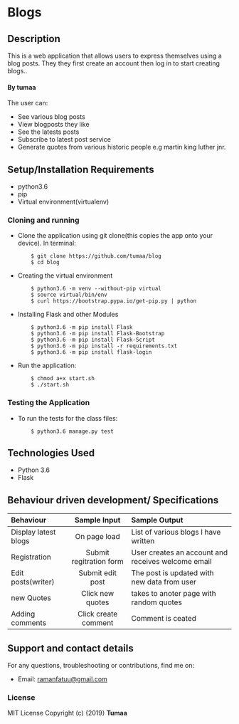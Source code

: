 #  Blogs

## Description
 This is a web application that allows users to express themselves using a blog posts. They they first create an account then log in to start creating blogs..
#### By **tumaa**
The user can:
* See various blog posts
* View blogposts they like
* See the latests posts
* Subscribe to latest post service
* Generate quotes from various historic people e.g martin king luther jnr.

## Setup/Installation Requirements

* python3.6
* pip
* Virtual environment(virtualenv)

### Cloning and running

* Clone the application using git clone(this copies the app onto your device). In terminal:

          $ git clone https://github.com/tumaa/blog
          $ cd blog

* Creating the virtual environment

          $ python3.6 -m venv --without-pip virtual
          $ source virtual/bin/env
          $ curl https://bootstrap.pypa.io/get-pip.py | python

* Installing Flask and other Modules

          $ python3.6 -m pip install Flask
          $ python3.6 -m pip install Flask-Bootstrap
          $ python3.6 -m pip install Flask-Script
          $ python3.6 -m pip install -r requirements.txt
          $ python3.6 -m pip install flask-login

* Run the application:

          $ chmod a+x start.sh
          $ ./start.sh
### Testing the Application
* To run the tests for the class files:

          $ python3.6 manage.py test

## Technologies Used
* Python 3.6
* Flask
## Behaviour driven development/ Specifications

| Behaviour |  Sample Input | Sample Output |
| :---------------- | :---------------: | :------------------ |
| Display latest blogs | On page load | List of various blogs I have written |
| Registration | Submit regitration form | User creates an account and receives welcome email |
| Edit posts(writer) | Submit edit post | The post is updated with new data from user |
| new Quotes| Click new quotes | takes to anoter page with random quotes |
| Adding comments | Click create comment | Comment is ceated|

## Support and contact details
For any questions, troubleshooting or contributions,  find me on:
* Email: ramanfatuu@gmail.com
### License
MIT License
Copyright (c) {2019} **Tumaa**
